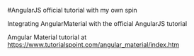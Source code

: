 #AngularJS official tutorial with my own spin

Integrating AngularMaterial with the official AngularJS tutorial

Amgular Material tutorial at https://www.tutorialspoint.com/angular_material/index.htm
